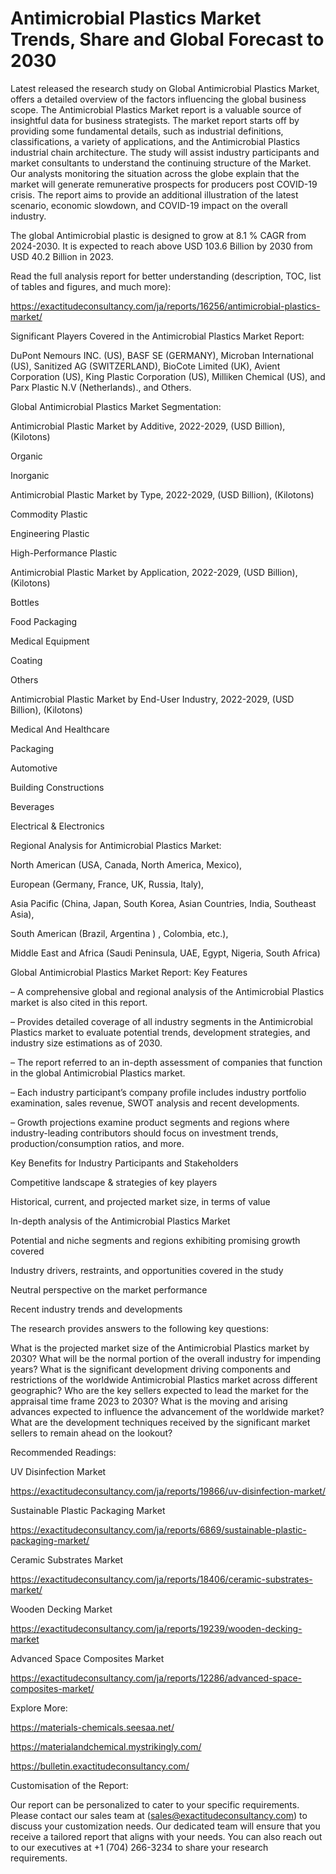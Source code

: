 # Antimicrobial Plastics Market Trends, Share and Global Forecast to 2030

Latest released the research study on Global Antimicrobial Plastics Market, offers a detailed overview of the factors influencing the global business scope. The Antimicrobial Plastics Market report is a valuable source of insightful data for business strategists. The market report starts off by providing some fundamental details, such as industrial definitions, classifications, a variety of applications, and the Antimicrobial Plastics industrial chain architecture. The study will assist industry participants and market consultants to understand the continuing structure of the Market. Our analysts monitoring the situation across the globe explain that the market will generate remunerative prospects for producers post COVID-19 crisis. The report aims to provide an additional illustration of the latest scenario, economic slowdown, and COVID-19 impact on the overall industry.

The global Antimicrobial plastic is designed to grow at 8.1 % CAGR from 2024-2030. It is expected to reach above USD 103.6 Billion by 2030 from USD 40.2 Billion in 2023.

Read the full analysis report for better understanding (description, TOC, list of tables and figures, and much more):

https://exactitudeconsultancy.com/ja/reports/16256/antimicrobial-plastics-market/

Significant Players Covered in the Antimicrobial Plastics Market Report:

DuPont Nemours INC. (US), BASF SE (GERMANY), Microban International (US), Sanitized AG (SWITZERLAND), BioCote Limited (UK), Avient Corporation (US), King Plastic Corporation (US), Milliken Chemical (US), and Parx Plastic N.V (Netherlands)., and Others.

Global Antimicrobial Plastics Market Segmentation:

Antimicrobial Plastic Market by Additive, 2022-2029, (USD Billion), (Kilotons)

Organic

Inorganic

Antimicrobial Plastic Market by Type, 2022-2029, (USD Billion), (Kilotons)

Commodity Plastic

Engineering Plastic

High-Performance Plastic

Antimicrobial Plastic Market by Application, 2022-2029, (USD Billion), (Kilotons)

Bottles

Food Packaging

Medical Equipment

Coating

Others

Antimicrobial Plastic Market by End-User Industry, 2022-2029, (USD Billion), (Kilotons)

Medical And Healthcare

Packaging

Automotive

Building Constructions

Beverages

Electrical & Electronics

Regional Analysis for Antimicrobial Plastics Market:

North American (USA, Canada, North America, Mexico),

European (Germany, France, UK, Russia, Italy),

Asia Pacific (China, Japan, South Korea, Asian Countries, India, Southeast Asia),

South American (Brazil, Argentina ) , Colombia, etc.),

Middle East and Africa (Saudi Peninsula, UAE, Egypt, Nigeria, South Africa)

Global Antimicrobial Plastics Market Report: Key Features

– A comprehensive global and regional analysis of the Antimicrobial Plastics market is also cited in this report.

– Provides detailed coverage of all industry segments in the Antimicrobial Plastics market to evaluate potential trends, development strategies, and industry size estimations as of 2030.

– The report referred to an in-depth assessment of companies that function in the global Antimicrobial Plastics market.

– Each industry participant’s company profile includes industry portfolio examination, sales revenue, SWOT analysis and recent developments.

– Growth projections examine product segments and regions where industry-leading contributors should focus on investment trends, production/consumption ratios, and more.

Key Benefits for Industry Participants and Stakeholders

Competitive landscape & strategies of key players

Historical, current, and projected market size, in terms of value

In-depth analysis of the Antimicrobial Plastics Market

Potential and niche segments and regions exhibiting promising growth covered

Industry drivers, restraints, and opportunities covered in the study

Neutral perspective on the market performance

Recent industry trends and developments

The research provides answers to the following key questions:

What is the projected market size of the Antimicrobial Plastics market by 2030?
What will be the normal portion of the overall industry for impending years?
What is the significant development driving components and restrictions of the worldwide Antimicrobial Plastics market across different geographic?
Who are the key sellers expected to lead the market for the appraisal time frame 2023 to 2030?
What is the moving and arising advances expected to influence the advancement of the worldwide market?
What are the development techniques received by the significant market sellers to remain ahead on the lookout?

Recommended Readings:

UV Disinfection Market

https://exactitudeconsultancy.com/ja/reports/19866/uv-disinfection-market/

Sustainable Plastic Packaging Market

https://exactitudeconsultancy.com/ja/reports/6869/sustainable-plastic-packaging-market/

Ceramic Substrates Market

https://exactitudeconsultancy.com/ja/reports/18406/ceramic-substrates-market/

Wooden Decking Market

https://exactitudeconsultancy.com/ja/reports/19239/wooden-decking-market

Advanced Space Composites Market

https://exactitudeconsultancy.com/ja/reports/12286/advanced-space-composites-market/

Explore More:

https://materials-chemicals.seesaa.net/

https://materialandchemical.mystrikingly.com/

https://bulletin.exactitudeconsultancy.com/

Customisation of the Report:

Our report can be personalized to cater to your specific requirements. Please contact our sales team at (sales@exactitudeconsultancy.com) to discuss your customization needs. Our dedicated team will ensure that you receive a tailored report that aligns with your needs. You can also reach out to our executives at +1 (704) 266-3234 to share your research requirements.
